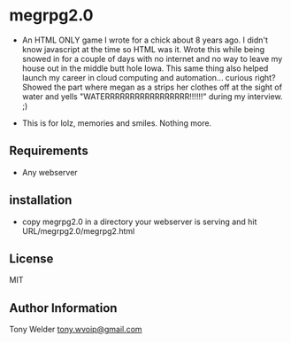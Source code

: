 # megrpg2.0 

- An HTML ONLY game I wrote for a chick about 8 years ago.  I didn't know javascript at the time so HTML was it.  Wrote this while being snowed in for a couple of days with no internet and no way to leave my house out in the middle butt hole Iowa.  This same thing also helped launch my career in cloud computing and automation... curious right?  Showed the part where megan as a strips her clothes off at the sight of water and yells "WATERRRRRRRRRRRRRRRRR!!!!!!" during my interview. ;)

- This is for lolz, memories and smiles.  Nothing more.

## Requirements

- Any webserver

## installation 

- copy megrpg2.0 in a directory your webserver is serving and hit  URL/megrpg2.0/megrpg2.html 

## License

MIT

## Author Information

Tony Welder
tony.wvoip@gmail.com
